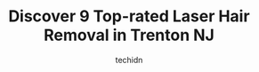 ---
layout: ampstory
image: https://i0.wp.com/www.depkes.org/wp-content/uploads/2023/06/laser-hair-removal-0-in-trenton-nj-1685842749.jpeg?resize=640,853
author: techidn
featured: false
description: Discover the impressive array of Laser Hair Removal options in Trenton NJ, where you can find 9 of the largest Laser Hair Removal establishments in the area. From renowned classics to hidden
title: Discover 9 Top-rated Laser Hair Removal in Trenton NJ
cover:
   title: Discover 9 Top-rated Laser Hair Removal in Trenton NJ
   subtitle: Rickpate
   background: https://www.depkes.org/wp-content/uploads/2023/06/laser-hair-removal-0-in-trenton-nj-1685842749.jpeg

pages: 
 - layout: thirds
   top: <h1>#1 Princeton Medi Spa - Laser Center</h1>
   bottom: "<p>I had photo facial, micro needling, underarm laser hair removal and Brazilian and face hair laser treatment, any of this treatment was hardly effective, the facial hair w</p>"
   background: https://www.depkes.org/wp-content/uploads/2023/06/laser-hair-removal-1-in-trenton-nj-1685842750.jpeg
   backgroundblur: true
 - layout: thirds
   top: <h1>#2 SoulMedica</h1>
   bottom: "<p>Tam is the best! I would not trust anyone else with my face. I started getting Botox with Tam a couple years back in Jersey city and now travel south to her new salon for</p>"
   background: https://www.depkes.org/wp-content/uploads/2023/06/laser-hair-removal-2-in-trenton-nj-1685842750.jpeg
   cta:
      link: https://www.depkes.org/blog/discover-9-top-rated-laser-hair-removal-in-trenton-nj/
      text: Discover 9 Top-rated Laser Hair Removal in Trenton NJ
 - layout: thirds
   top: <h1>#3 Studio Luxe</h1>
   bottom: "<p>439 S Broad St, Trenton, NJ 08611, United States</p>"
   background: https://www.depkes.org/wp-content/uploads/2023/06/laser-hair-removal-3-in-trenton-nj-1685842750.jpeg
   cta:
      link: https://www.depkes.org/blog/discover-9-top-rated-laser-hair-removal-in-trenton-nj/
      text: Discover 9 Top-rated Laser Hair Removal in Trenton NJ
 - layout: thirds
   top: <h1>#4 Derma Laser Center</h1>
   bottom: "<p>2239 Whitehorse Mercerville Rd, Hamilton Township, NJ 08619, United States</p>"
   background: https://images.unsplash.com/photo-1527066579998-dbbae57f45ce?ixlib=rb-4.0.3&ixid=MnwxMjA3fDB8MHxwaG90by1wYWdlfHx8fGVufDB8fHx8&auto=format&fit=crop&w=640&h=853&q=80
   cta:
      link: https://www.depkes.org/blog/discover-9-top-rated-laser-hair-removal-in-trenton-nj/
      text: Discover 9 Top-rated Laser Hair Removal in Trenton NJ
 - layout: thirds
   top: <h1>#5 Skins Laser</h1>
   bottom: "<p>354 S Broad St Suit 109, Trenton, NJ 08608, United States</p>"
   background: https://images.unsplash.com/photo-1615749413727-825b59a857b5?ixlib=rb-4.0.3&ixid=MnwxMjA3fDB8MHxwaG90by1wYWdlfHx8fGVufDB8fHx8&auto=format&fit=crop&w=640&h=853&q=80
   cta:
      link: https://www.depkes.org/blog/discover-9-top-rated-laser-hair-removal-in-trenton-nj/
      text: Discover 9 Top-rated Laser Hair Removal in Trenton NJ
 - layout: thirds
   top: <h1>#6 CAVI Center for Integrated Wellness</h1>
   bottom: "<p>200 Campus Town Circle Suite 200B, Ewing Township, NJ 08638, United States</p>"
   background: https://images.unsplash.com/photo-1614648718611-0635f29016cb?ixlib=rb-4.0.3&ixid=MnwxMjA3fDB8MHxwaG90by1wYWdlfHx8fGVufDB8fHx8&auto=format&fit=crop&w=640&h=853&q=80
   cta:
      link: https://www.depkes.org/blog/discover-9-top-rated-laser-hair-removal-in-trenton-nj/
      text: Discover 9 Top-rated Laser Hair Removal in Trenton NJ
 - layout: thirds
   top: <h1>#7 Mega Hair Salon</h1>
   bottom: "<p>922 Brunswick Ave, Trenton, NJ 08638, United States</p>"
   background: https://images.unsplash.com/photo-1536745287225-21d689278fd1?ixlib=rb-4.0.3&ixid=MnwxMjA3fDB8MHxwaG90by1wYWdlfHx8fGVufDB8fHx8&auto=format&fit=crop&w=640&h=853&q=80
   cta:
      link: https://www.depkes.org/blog/discover-9-top-rated-laser-hair-removal-in-trenton-nj/
      text: Discover 9 Top-rated Laser Hair Removal in Trenton NJ
 - layout: thirds
   middle: Continue reading...
   background: https://images.unsplash.com/photo-1604871000636-074fa5117945?ixlib=rb-4.0.3&ixid=MnwxMjA3fDB8MHxwaG90by1wYWdlfHx8fGVufDB8fHx8&auto=format&fit=crop&w=640&h=853&q=80
   cta:
      link: https://www.depkes.org/blog/discover-9-top-rated-laser-hair-removal-in-trenton-nj/
      text: Discover 9 Top-rated Laser Hair Removal in Trenton NJ
      
---